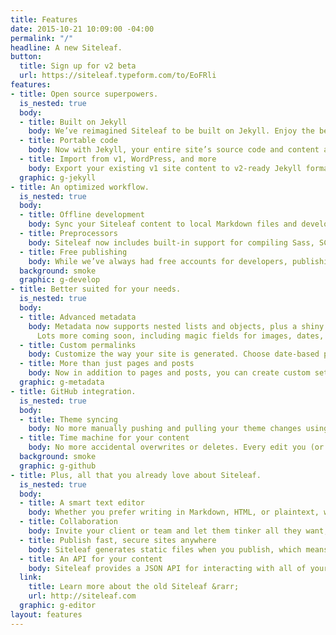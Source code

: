 ```yaml
---
title: Features
date: 2015-10-21 10:09:00 -04:00
permalink: "/"
headline: A new Siteleaf.
button:
  title: Sign up for v2 beta
  url: https://siteleaf.typeform.com/to/EoFRli
features:
- title: Open source superpowers.
  is_nested: true
  body:
  - title: Built on Jekyll
    body: We’ve reimagined Siteleaf to be built on Jekyll. Enjoy the benefits of a large open source community, along with the accessibility of the Siteleaf interface you’ve come to love. Use any off-the-shelf Jekyll theme, or take your Siteleaf theme with you.
  - title: Portable code
    body: Now with Jekyll, your entire site’s source code and content are portable, not just the compiled HTML. Move sites into and out of Siteleaf easily. Even compile it yourself without using Siteleaf. You’ll never be locked into a CMS again.
  - title: Import from v1, WordPress, and more
    body: Export your existing v1 site content to v2-ready Jekyll format using the existing Siteleaf gem (`siteleaf export`). You can also import from WordPress, Tumblr, Ghost, Drupal, and more using the community-supported Jekyll importers.
  graphic: g-jekyll
- title: An optimized workflow.
  is_nested: true
  body:
  - title: Offline development
    body: Sync your Siteleaf content to local Markdown files and develop your site completely offline. Develop faster, even without an internet connection.
  - title: Preprocessors
    body: Siteleaf now includes built-in support for compiling Sass, SCSS, and CoffeeScript, thanks to the power of Jekyll. The future is now.
  - title: Free publishing
    body: While we’ve always had free accounts for developers, publishing was reserved for paid accounts only. We’re now making it possible to publish to GitHub Pages, totally free for developers and open source projects.
  background: smoke
  graphic: g-develop
- title: Better suited for your needs.
  is_nested: true
  body:
  - title: Advanced metadata
    body: Metadata now supports nested lists and objects, plus a shiny new interface that supports drag and drop ordering. It’s the metadata editor of your dreams.
      Lots more coming soon, including magic fields for images, dates, and more.
  - title: Custom permalinks
    body: Customize the way your site is generated. Choose date-based permalinks (`/2015/10/20/hello-world`), pretty permalinks (`/posts/hello-world`), or whatever suits your needs.
  - title: More than just pages and posts
    body: Now in addition to pages and posts, you can create custom sets of content (called Collections), each with their own entries (called Documents). Choose to output your documents just like posts, or simply use them as super-metadata within your theme.
  graphic: g-metadata
- title: GitHub integration.
  is_nested: true
  body:
  - title: Theme syncing
    body: No more manually pushing and pulling your theme changes using the command line. Siteleaf will automatically sync theme changes directly with GitHub, with no need to install a Siteleaf gem.
  - title: Time machine for your content
    body: No more accidental overwrites or deletes. Every edit you (or other authors) make in Siteleaf is synced to GitHub, including content and theme changes. See a log of edits, who made them, and revert back to any state with the Git tools you already use.
  background: smoke
  graphic: g-github
- title: Plus, all that you already love about Siteleaf.
  is_nested: true
  body:
  - title: A smart text editor
    body: Whether you prefer writing in Markdown, HTML, or plaintext, we’ve got you covered. You can even drag and drop files into the text editor and we’ll take care of the details.
  - title: Collaboration
    body: Invite your client or team and let them tinker all they want, without touching a single line of code. Siteleaf supports different user roles—Admin, Publisher, or Writer—based on how much control you want to grant.
  - title: Publish fast, secure sites anywhere
    body: Siteleaf generates static files when you publish, which means your site is fast, secure, and doesn’t rely on a database or complicated server setup. Publish to FTP, SFTP, Amazon S3, GitHub Pages, and Rackspace Cloud Files.
  - title: An API for your content
    body: Siteleaf provides a JSON API for interacting with all of your Jekyll content. Integrate it into other sites, apps, or anything you want. It’s your data.
  link:
    title: Learn more about the old Siteleaf &rarr;
    url: http://siteleaf.com
  graphic: g-editor
layout: features
---
```


